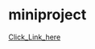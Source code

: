 # miniproject

[Click_Link_here](file:///C:/Users/91638/Desktop/project/foodhut%20project/foodhut/public_html/index.html)

